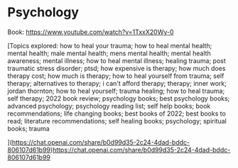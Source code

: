 # Psychology

Book:
https://www.youtube.com/watch?v=1TxxX20Wy-0

[Topics explored: how to heal your trauma; how to heal mental health; mental health; male mental health; mens mental health; mental health awareness; mental illness; how to heal mental illness; healing trauma; post traumatic stress disorder; ptsd; how expensive is therapy; how much does therapy cost; how much is therapy; how to heal yourself from trauma; self therapy; alternatives to therapy; i can't afford therapy; therapy; inner work; jordan thornton; how to heal yourself; trauma healing; how to heal trauma; self therapy; 2022 book review; psychology books; best psychology books; advanced psychology; psychology reading list; self help books; book recommendations; life changing books; best books of 2022; best books to read; literature recommendations; self healing books; psychology; spiritual books; trauma

](https://chat.openai.com/share/b0d99d35-2c24-4dad-bddc-806107d61b99)https://chat.openai.com/share/b0d99d35-2c24-4dad-bddc-806107d61b99
